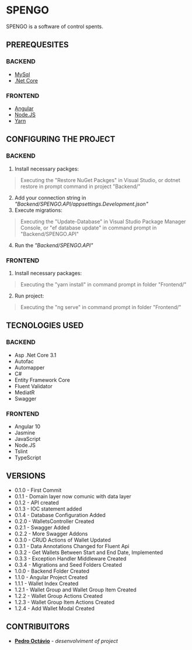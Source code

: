 # SPENGO
SPENGO is a software of control spents.
## PREREQUESITES
### BACKEND
* [MySql](https://www.mysql.com/)
* [.Net Core](https://dotnet.microsoft.com/download)
### FRONTEND
* [Angular](https://angular.io/)
* [Node.JS](https://nodejs.org/)
* [Yarn](https://yarnpkg.com/)
## CONFIGURING THE PROJECT
### BACKEND
1) Install necessary packges:
> Executing the "Restore NuGet Packges" in Visual Studio, or dotnet restore in prompt command in project "Backend/"
2) Add your connection string in *"Backend/SPENGO.API/appsettings.Development.json"*
3) Execute migrations:
> Executing the "Update-Database" in Visual Studio Package Manager Console, or "ef database update" in command prompt in "Backend/SPENGO.API"
4) Run the *"Backend/SPENGO.API"*
### FRONTEND
1) Install necessary packages:
> Executing the "yarn install" in command prompt in folder "Frontend/"
2) Run project:
> Executing the "ng serve" in command prompt in folder "Frontend/"
## TECNOLOGIES USED
### BACKEND
* Asp .Net Core 3.1
* Autofac
* Automapper
* C#
* Entity Framework Core
* Fluent Validator
* MediatR
* Swagger
### FRONTEND
* Angular 10
* Jasmine
* JavaScript
* Node.JS
* Tslint
* TypeScript
## VERSIONS
* 0.1.0 - First Commit
* 0.1.1 - Domain layer now comunic with data layer
* 0.1.2 - API created
* 0.1.3 - IOC statement added
* 0.1.4 - Database Configuration Added
* 0.2.0 - WalletsController Created
* 0.2.1 - Swagger Added
* 0.2.2 - More Swagger Addons
* 0.3.0 - CRUD Actions of Wallet Updated
* 0.3.1 - Data Annotations Changed for Fluent Api
* 0.3.2 - Get Wallets Between Start and End Date, Implemented
* 0.3.3 - Exception Handler Middleware Created
* 0.3.4 - Migrations and Seed Folders Created
* 1.0.0 - Backend Folder Created
* 1.1.0 - Angular Project Created
* 1.1.1 - Wallet Index Created
* 1.2.1 - Wallet Group and Wallet Group Item Created
* 1.2.2 - Wallet Group Actions Created
* 1.2.3 - Wallet Group Item Actions Created
* 1.2.4 - Add Wallet Modal Created
## CONTRIBUITORS
* [**Pedro Octávio**](https://github.com/pedro-octavio) - *desenvolviment of project*
